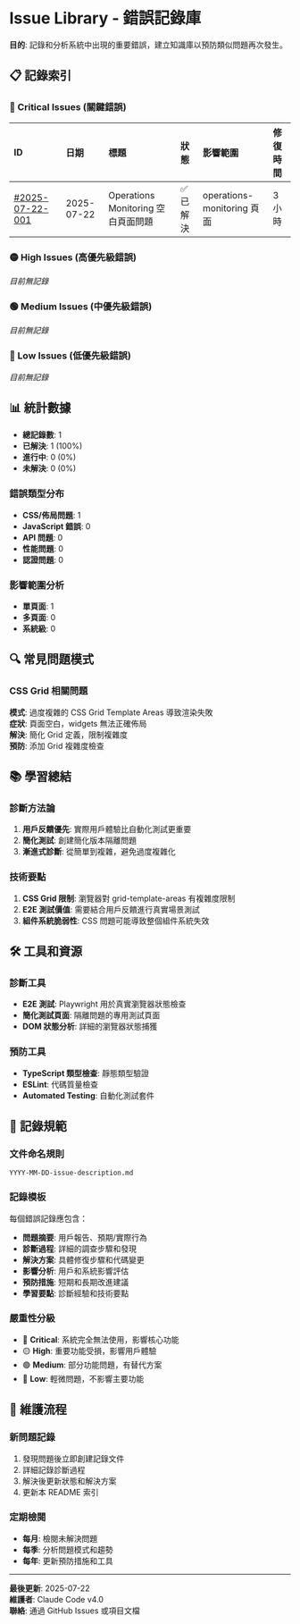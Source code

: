 # Issue Library - 錯誤記錄庫

**目的**: 記錄和分析系統中出現的重要錯誤，建立知識庫以預防類似問題再次發生。

## 📋 記錄索引

### 🔴 Critical Issues (關鍵錯誤)

| ID | 日期 | 標題 | 狀態 | 影響範圍 | 修復時間 |
|:---|:-----|:-----|:-----|:---------|:---------|
| [#2025-07-22-001](./2025-07-22-operations-monitoring-blank-page.md) | 2025-07-22 | Operations Monitoring 空白頁面問題 | ✅ 已解決 | operations-monitoring 頁面 | 3小時 |

### 🟡 High Issues (高優先級錯誤)

*目前無記錄*

### 🟢 Medium Issues (中優先級錯誤)

*目前無記錄*

### 🔵 Low Issues (低優先級錯誤)

*目前無記錄*

## 📊 統計數據

- **總記錄數**: 1
- **已解決**: 1 (100%)
- **進行中**: 0 (0%)
- **未解決**: 0 (0%)

### 錯誤類型分布
- **CSS/佈局問題**: 1
- **JavaScript 錯誤**: 0
- **API 問題**: 0
- **性能問題**: 0
- **認證問題**: 0

### 影響範圍分析
- **單頁面**: 1
- **多頁面**: 0
- **系統級**: 0

## 🔍 常見問題模式

### CSS Grid 相關問題
**模式**: 過度複雜的 CSS Grid Template Areas 導致渲染失敗  
**症狀**: 頁面空白，widgets 無法正確佈局  
**解決**: 簡化 Grid 定義，限制複雜度  
**預防**: 添加 Grid 複雜度檢查  

## 📚 學習總結

### 診斷方法論
1. **用戶反饋優先**: 實際用戶體驗比自動化測試更重要
2. **簡化測試**: 創建簡化版本隔離問題
3. **漸進式診斷**: 從簡單到複雜，避免過度複雜化

### 技術要點
1. **CSS Grid 限制**: 瀏覽器對 grid-template-areas 有複雜度限制
2. **E2E 測試價值**: 需要結合用戶反饋進行真實場景測試
3. **組件系統脆弱性**: CSS 問題可能導致整個組件系統失效

## 🛠️ 工具和資源

### 診斷工具
- **E2E 測試**: Playwright 用於真實瀏覽器狀態檢查
- **簡化測試頁面**: 隔離問題的專用測試頁面
- **DOM 狀態分析**: 詳細的瀏覽器狀態捕獲

### 預防工具
- **TypeScript 類型檢查**: 靜態類型驗證
- **ESLint**: 代碼質量檢查
- **Automated Testing**: 自動化測試套件

## 📝 記錄規範

### 文件命名規則
`YYYY-MM-DD-issue-description.md`

### 記錄模板
每個錯誤記錄應包含：
- **問題摘要**: 用戶報告、預期/實際行為
- **診斷過程**: 詳細的調查步驟和發現
- **解決方案**: 具體修復步驟和代碼變更
- **影響分析**: 用戶和系統影響評估
- **預防措施**: 短期和長期改進建議
- **學習要點**: 診斷經驗和技術要點

### 嚴重性分級
- 🔴 **Critical**: 系統完全無法使用，影響核心功能
- 🟡 **High**: 重要功能受損，影響用戶體驗
- 🟢 **Medium**: 部分功能問題，有替代方案
- 🔵 **Low**: 輕微問題，不影響主要功能

## 🔄 維護流程

### 新問題記錄
1. 發現問題後立即創建記錄文件
2. 詳細記錄診斷過程
3. 解決後更新狀態和解決方案
4. 更新本 README 索引

### 定期檢閱
- **每月**: 檢閱未解決問題
- **每季**: 分析問題模式和趨勢
- **每年**: 更新預防措施和工具

---

**最後更新**: 2025-07-22  
**維護者**: Claude Code v4.0  
**聯絡**: 通過 GitHub Issues 或項目文檔
